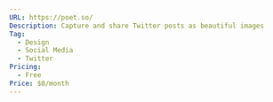 ```yaml
---
URL: https://poet.so/
Description: Capture and share Twitter posts as beautiful images
Tag:
  - Design
  - Social Media
  - Twitter
Pricing:
  - Free
Price: $0/month
---
```

